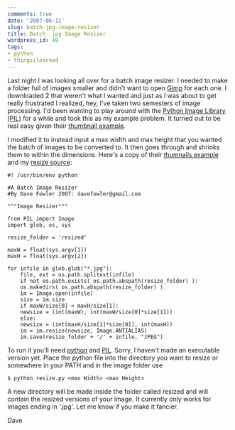 ```yaml
---
comments: true
date: '2007-06-11'
slug: batch-jpg-image-resizer
title: Batch .jpg Image Resizer
wordpress_id: 49
tags:
- python
- thingsilearned
---
```


Last night I was looking all over for a batch image resizer.  I needed to make a folder full of images smaller and didn't want to open [Gimp](http://gimp.org/) for each one.  I downloaded 2 that weren't what I wanted and just as I was about to get really frustrated I realized, hey, I've taken two semesters of image processing.  I'd been wanting to play around with the [Python Image Library (PIL)](http://www.pythonware.com/products/pil/) for a while and took this as my example problem.  It turned out to be real easy given their [thumbnail example](http://www.pythonware.com/library/pil/handbook/image.htm).

I modified it to instead input a max width and max height that you wanted the batch of images to be converted to.  It then goes through and shrinks them to within the dimensions.   Here's a copy of their [thumnails example](http://www.box.net/shared/p0hipv3l72) and my [resize source](http://www.box.net/shared/m8qcxs7mj1):

    
    
    #! /usr/bin/env python
    
    #A Batch Image Resizer
    #By Dave Fowler 2007: davefowler@gmail.com
    
    """Image Resizer"""
    
    from PIL import Image
    import glob, os, sys
    
    resize_folder = 'resized'
    
    maxW = float(sys.argv[1])
    maxH = float(sys.argv[2])
    
    for infile in glob.glob("*.jpg"):
        file, ext = os.path.splitext(infile)
        if not os.path.exists( os.path.abspath(resize_folder) ):
    	os.makedirs( os.path.abspath(resize_folder) )
        im = Image.open(infile)
        size = im.size
        if maxW/size[0] < maxH/size[1]:
    	newsize = (int(maxW), int(maxW/size[0]*size[1]))
        else:
    	newsize = (int(maxH/size[1]*size[0]), int(maxH))
        im = im.resize(newsize, Image.ANTIALIAS)
        im.save(resize_folder + '/' + infile, "JPEG")


To run it you'll need [python](http://python.org) and [PIL](http://www.pythonware.com/products/pil/).  Sorry, I haven't made an executable version yet.  Place the python file into the directory you want to resize or somewhere in your PATH and in the image folder use

`$ python resize.py <max Width> <max Height>`

A new directory will be made inside the folder called resized and will contain the resized versions of your image.  It currently only works for images ending in '.jpg'. Let me know if you make it fancier.


Dave
